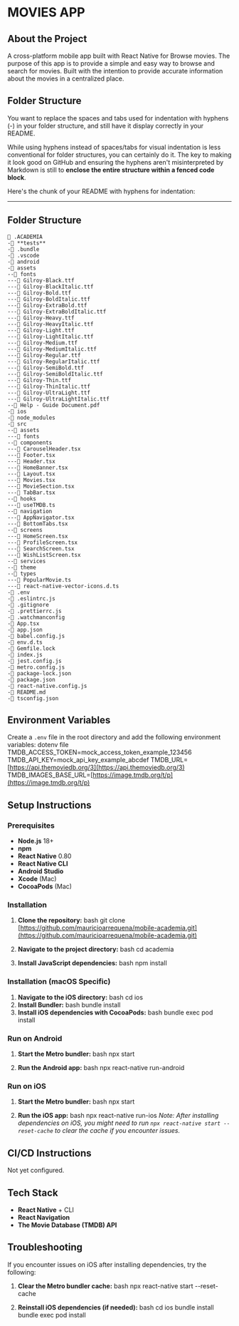 # MOVIES APP

## About the Project
A cross-platform mobile app built with React Native for Browse movies. The purpose of this app is to provide a simple and easy way to browse and search for movies. Built with the intention to provide accurate information about the movies in a centralized place.

## Folder Structure
You want to replace the spaces and tabs used for indentation with hyphens (-) in your folder structure, and still have it display correctly in your README.

While using hyphens instead of spaces/tabs for visual indentation is less conventional for folder structures, you can certainly do it. The key to making it look good on GitHub and ensuring the hyphens aren't misinterpreted by Markdown is still to **enclose the entire structure within a fenced code block**.

Here's the chunk of your README with hyphens for indentation:

---
## Folder Structure

```
📁 .ACADEMIA
-📁 **tests**
-📁 .bundle
-📁 .vscode
-📁 android
-📁 assets
--📁 fonts
---📄 Gilroy-Black.ttf
---📄 Gilroy-BlackItalic.ttf
---📄 Gilroy-Bold.ttf
---📄 Gilroy-BoldItalic.ttf
---📄 Gilroy-ExtraBold.ttf
---📄 Gilroy-ExtraBoldItalic.ttf
---📄 Gilroy-Heavy.ttf
---📄 Gilroy-HeavyItalic.ttf
---📄 Gilroy-Light.ttf
---📄 Gilroy-LightItalic.ttf
---📄 Gilroy-Medium.ttf
---📄 Gilroy-MediumItalic.ttf
---📄 Gilroy-Regular.ttf
---📄 Gilroy-RegularItalic.ttf
---📄 Gilroy-SemiBold.ttf
---📄 Gilroy-SemiBoldItalic.ttf
---📄 Gilroy-Thin.ttf
---📄 Gilroy-ThinItalic.ttf
---📄 Gilroy-UltraLight.ttf
---📄 Gilroy-UltraLightItalic.ttf
--📄 Help - Guide Document.pdf
-📁 ios
-📁 node_modules
-📁 src
--📁 assets
---📁 fonts
--📁 components
---📄 CarouselHeader.tsx
---📄 Footer.tsx
---📄 Header.tsx
---📄 HomeBanner.tsx
---📄 Layout.tsx
---📄 Movies.tsx
---📄 MovieSection.tsx
---📄 TabBar.tsx
--📁 hooks
---📄 useTMDB.ts
--📁 navigation
---📄 AppNavigator.tsx
---📄 BottomTabs.tsx
--📁 screens
---📄 HomeScreen.tsx
---📄 ProfileScreen.tsx
---📄 SearchScreen.tsx
---📄 WishListScreen.tsx
--📁 services
--📁 theme
--📁 types
---📄 PopularMovie.ts
---📄 react-native-vector-icons.d.ts
-📄 .env
-📄 .eslintrc.js
-📄 .gitignore
-📄 .prettierrc.js
-📄 .watchmanconfig
-📄 App.tsx
-📄 app.json
-📄 babel.config.js
-📄 env.d.ts
-📄 Gemfile.lock
-📄 index.js
-📄 jest.config.js
-📄 metro.config.js
-📄 package-lock.json
-📄 package.json
-📄 react-native.config.js
-📄 README.md
-📄 tsconfig.json
```


## Environment Variables
Create a `.env` file in the root directory and add the following environment variables:
dotenv file
TMDB_ACCESS_TOKEN=mock_access_token_example_123456
TMDB_API_KEY=mock_api_key_example_abcdef
TMDB_URL=[https://api.themoviedb.org/3](https://api.themoviedb.org/3)
TMDB_IMAGES_BASE_URL=[https://image.tmdb.org/t/p](https://image.tmdb.org/t/p)


## Setup Instructions

### Prerequisites
* **Node.js** 18+
* **npm**
* **React Native** 0.80
* **React Native CLI**
* **Android Studio**
* **Xcode** (Mac)
* **CocoaPods** (Mac)

### Installation
1.  **Clone the repository:**
bash
git clone [https://github.com/mauricioarrequena/mobile-academia.git](https://github.com/mauricioarrequena/mobile-academia.git)


2. **Navigate to the project directory:**
bash
cd academia


3.  **Install JavaScript dependencies:**
bash
npm install


### Installation (macOS Specific)
1.  **Navigate to the iOS directory:**
bash
cd ios
2.  **Install Bundler:**
bash
bundle install
3.  **Install iOS dependencies with CocoaPods:**
bash
bundle exec pod install

### Run on Android
1.  **Start the Metro bundler:**
bash
npx start

2.  **Run the Android app:**
bash
npx react-native run-android

### Run on iOS
1.  **Start the Metro bundler:**
bash
npx start

2.  **Run the iOS app:**
bash
npx react-native run-ios
*Note: After installing dependencies on iOS, you might need to run `npx react-native start --reset-cache` to clear the cache if you encounter issues.*

## CI/CD Instructions
Not yet configured.

## Tech Stack

* **React Native** + CLI
* **React Navigation**
* **The Movie Database (TMDB) API**

## Troubleshooting
If you encounter issues on iOS after installing dependencies, try the following:

1.  **Clear the Metro bundler cache:**
bash
npx react-native start --reset-cache

2.  **Reinstall iOS dependencies (if needed):**
bash
cd ios
bundle install
bundle exec pod install